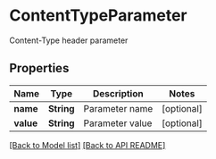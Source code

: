 
# ContentTypeParameter

Content-Type header parameter             

## Properties
Name | Type | Description | Notes
------------ | ------------- | ------------- | -------------
**name** | **String** | Parameter name              |  [optional]
**value** | **String** | Parameter value              |  [optional]




[[Back to Model list]](Models.md) [[Back to API README]](README.md)

